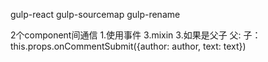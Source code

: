 gulp-react
gulp-sourcemap
gulp-rename

2个component间通信
1.使用事件
3.mixin
3.如果是父子
	父: <CommentForm onCommentSubmit={this.handleCommentSubmit} />
	子：this.props.onCommentSubmit({author: author, text: text})